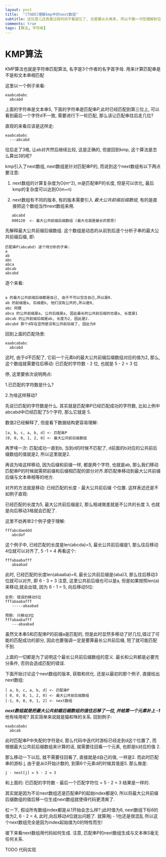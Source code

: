 ```yaml
---
layout: post
title:  "[TODO]理解kmp中的next数组"
subtitle: 这玩意儿还真是过段时间不看就忘了, 总是要从头再来, 所以干脆一次性理解到位
comments: true
tags: [算法, 字符串]
---
```


# KMP算法
KMP算法也就是字符串匹配算法, 名字是3个作者的名字首字母. 用来计算匹配串是不是和文本串相匹配

这里以一个例子来看: 

```
eaabcababc
  abcabd
```
上面的字符串是文本串S, 下面的字符串是匹配串P,此时已经匹配到第三位上, 可以看到最后一个字符d不一致, 需要进行下一轮匹配, 那么该让匹配串往后走几位?

直观的来看应该是这样走:

```
eaabcababc
  ---abcabd
```

往后走了3格, 让ab对齐然后继续比较, 这是正确的, 但是回到kmp, 这个算法是怎么算出3的呢?

kmp引入了next数组, next数组是针对匹配串P的, 而说到这个next数组有以下两点要注意:

1. next数组的计算复杂度为O(m^2), m是匹配串P的长度, 但是可以优化, 最后kmp的复杂度可以达到O(m+n)

2. next数组有不同的版本,  有的版本需要引入 *最大公共前缀后缀数组*, 有的是直接把这个数组当作next数组来用.

```
   abcabd
   000120  <- 最大公共前缀后缀数组 (最大也就是最长的意思)
```

先解释最大公共前缀后缀数组. 这个数组是动态的从前到后逐个分析子串的最大公共前缀后缀, 即:
```
匹配串P(abcabd) 逐个待分析的子串:
a
ab
abc
abca
abcab
abcabd
```
逐个来看: 

```

a 的最大公共前缀后缀都是自己, 由于不可以包含自己,所以是0.
ab 的前缀是a, 后缀是b, 他们没有公共的,所以是0, 
abc 同理
abca 的公共前缀是a, 公共后缀是a, 因此最长的公共前后缀的也是a, 长度是1
abcab 的公共前缀后缀是ab, 长度为2, 因此是2. 
abcabd 那个d存在显然是没有公共前后缀了, 因此为0
```
回到上面的匹配场景:
```
eaabcababc
  abcabd
```
这时, 由于d不匹配了, 它前一个元素b的最大公共前缀后缀数组对应的值为2, 那么, 这个数组就需要往后移动: 已匹配的字符数 - 2 位, 也就是 5 - 2 = 3 位

停, 这里要依次说明两点:

1.已匹配的字符数是什么?

2.为啥这样移动?

先说已匹配的字符数是什么. 其实就是匹配串P已经匹配成功的字符数, 比如上例中abcabd中已经匹配了5个字符, 那么它就是 5. 

数值2已经解释了, 但是看下数据结构更容易理解:
```
[a, b, c, a, b, d] <- 匹配串P
[0, 0, 0, 1, 2, 0] <- 最大公共前后缀数组
```
再罗嗦一次: 匹配成功一直到b, 当到d的时候不匹配了, d前面的b对应的公共前后缀数组的值就是2, 所以这里就是2.

再说为啥这样移动, 因为后缀和前缀一样, 都是两个字符, 也就是ab, 那么我们移动匹配串P的时候就需把前缀和后缀相匹配的部分对齐.即匹配串移动到最大公共前缀后缀与文本串相等的地方.

对齐的方法就是移动: 已经匹配的长度 - 最大公共前后缀 个位置. 
这样表述还是不如例子直观:

已经匹配的长度为5, 最大公共前后缀是2, 那么相减做差就是不公共的长度 3, 也就是向后移动3格就会匹配了.

这里不妨再举2个例子便于理解:
```
fffabcdaeddd
   abcdaf
```

这个例子中, 已经匹配的长度是len(abcda)=5, 最长公共前后缀是1, 那么往后移动4位就可以对齐了, 5 -1 = 4
再看这个:

```
fffabaabafff
   abaabad
```

此时,  已经匹配的长度len(abaaba)=6, 最长公共前后缀是(aba)3, 那么往后移动3位就可以对齐, 即 6 - 3 = 3
注意, 这里公共前后缀也可以是a, 但是如果按照len(a)来移动,就会出错, 因为 6 - 1 = 5, 向后移动5位:

```
反例: 错误的移动5位
fffabaabafff
   -----abaabad

预期: 只移动3位
fffabaabafff
   ---abaabad
```

虽然文本串S和匹配串P的前缀a是匹配的, 但是此时显然多移动了好几位,错过了可能的匹配成功的部分, 因此也要强调一定是要算最长公共前后缀, 短了就可能匹配不到.

上面的一切都是为了说明这个最长公共前后缀数组的意义. 最长和公共都是必要充分条件, 否则会造成匹配的错误.


下面开始讨论这个next数组的版本, 获取和优化. 还是以最初的那个例子, 直接给出next数组:
```
[ a, b, c, a, b, d] <- 匹配串P
[ 0, 0, 0, 1, 2, 0] <- 最大公共前后缀数组
[-1, 0, 0, 0, 1, 2] <- next数组
```
***next数组就是把最大公共前缀后缀数组的值往后移了一位, 并给第一个元素补上 -1***
他有啥用呢? 其实简单来说就是猫和咪的关系. 回到例子:
```
eaabcababc
  abcab
```
此时匹配串P中失配的字符是d, 那么代码中迭代时游标已经走到d这个位置了, 而根据最大公共前后缀数组来计算的话, 就需要往回看一个元素, 也即是b对应的值 2.

那么移动一下以后, 就不需要往回看了, 直接就是d自己的值, 一样是2. 而此时匹配串的游标 j, 由于是从0开始计数的, 到第6个元素d的时候其值是5. 那么做差:

```
j - next[j] = 5 - 2 = 3
```
和上面的: 已匹配的字符数 - 最后一个匹配字符位 = 5 - 2 = 3 结果是一样的. 

其实就是因为不论next数组还是匹配串P的起始index都是0, 所以将最大公共前缀后缀数组的值后移一位生成next数组就使得代码更清爽了.

杠一下, 假设所有数组index都是从1开始会怎么样? j此时值为6, next数组下标6的值为2, 6 - 2 = 4, 此时,向后移动4位就出问题了. 就算用j - 1也还是很混乱 所以这个next数组完全是因为index起始值为0的特性而生!

接下来看next数组用代码如何生成. 注意, 匹配串P的next数组生成与文本串S毫无任何关系.

TODO 代码实现